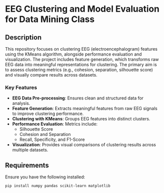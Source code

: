 # EEG Clustering and Model Evaluation  for Data Mining Class

## Description  
This repository focuses on clustering EEG (electroencephalogram) features using the KMeans algorithm, alongside performance evaluation and visualization. The project includes feature generation, which transforms raw EEG data into meaningful representations for clustering. The primary aim is to assess clustering metrics (e.g., cohesion, separation, silhouette score) and visually compare results across datasets.  

### Key Features  
- **EEG Data Pre-processing**: Ensures clean and structured data for analysis.  
- **Feature Generation**: Extracts meaningful features from raw EEG signals to improve clustering performance.  
- **Clustering with KMeans**: Groups EEG features into distinct clusters.  
- **Performance Evaluation**: Metrics include:  
  - Silhouette Score  
  - Cohesion and Separation  
  - Recall, Specificity, and F1-Score  
- **Visualization**: Provides visual comparisons of clustering results across multiple datasets.  

## Requirements
Ensure you have the following installed:
```bash
pip install numpy pandas scikit-learn matplotlib
